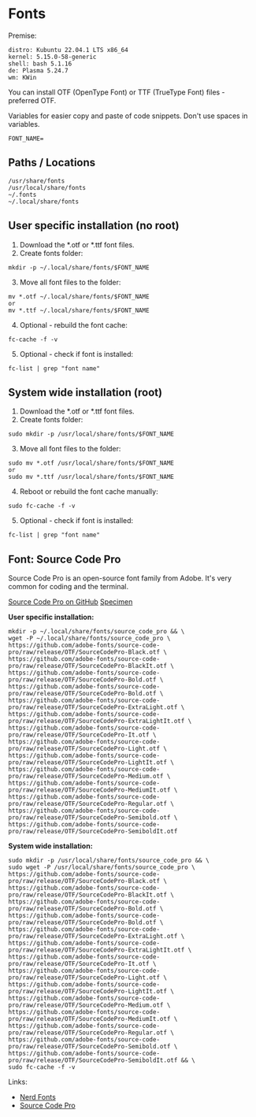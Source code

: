 # Fonts

Premise:
```shell
distro: Kubuntu 22.04.1 LTS x86_64    
kernel: 5.15.0-58-generic    
shell: bash 5.1.16    
de: Plasma 5.24.7    
wm: KWin
```  

You can install OTF (OpenType Font) or TTF (TrueType Font) files - preferred OTF.

Variables for easier copy and paste of code snippets. Don't use spaces in variables.

```shell
FONT_NAME=
```  

## Paths / Locations

```shell
/usr/share/fonts
/usr/local/share/fonts
~/.fonts
~/.local/share/fonts
```

## User specific installation (no root)

1. Download the \*.otf or \*.ttf font files.
2. Create fonts folder:  
```shell
mkdir -p ~/.local/share/fonts/$FONT_NAME
```  
3. Move all font files to the folder:  
```shell
mv *.otf ~/.local/share/fonts/$FONT_NAME
or
mv *.ttf ~/.local/share/fonts/$FONT_NAME
```  
4. Optional - rebuild the font cache:  
```shell
fc-cache -f -v
```  
5. Optional - check if font is installed:  
```shell
fc-list | grep "font name"
```  

## System wide installation (root)

1. Download the \*.otf or \*.ttf font files.
2. Create fonts folder:  
```shell
sudo mkdir -p /usr/local/share/fonts/$FONT_NAME
```  
3. Move all font files to the folder:  
```shell
sudo mv *.otf /usr/local/share/fonts/$FONT_NAME
or
sudo mv *.ttf /usr/local/share/fonts/$FONT_NAME
```  
4. Reboot or rebuild the font cache manually:  
```shell
sudo fc-cache -f -v
```  
5. Optional - check if font is installed:  
```shell
fc-list | grep "font name"
```  

## Font: Source Code Pro 

Source Code Pro is an open-source font family from Adobe. It's very common for coding and the terminal.

[Source Code Pro on GitHub](https://github.com/adobe-fonts/source-code-pro) 
[Specimen](https://adobe-fonts.github.io/source-code-pro/)

**User specific installation:**  
```shell
mkdir -p ~/.local/share/fonts/source_code_pro && \
wget -P ~/.local/share/fonts/source_code_pro \
https://github.com/adobe-fonts/source-code-pro/raw/release/OTF/SourceCodePro-Black.otf \
https://github.com/adobe-fonts/source-code-pro/raw/release/OTF/SourceCodePro-BlackIt.otf \
https://github.com/adobe-fonts/source-code-pro/raw/release/OTF/SourceCodePro-Bold.otf \
https://github.com/adobe-fonts/source-code-pro/raw/release/OTF/SourceCodePro-Bold.otf \
https://github.com/adobe-fonts/source-code-pro/raw/release/OTF/SourceCodePro-ExtraLight.otf \
https://github.com/adobe-fonts/source-code-pro/raw/release/OTF/SourceCodePro-ExtraLightIt.otf \
https://github.com/adobe-fonts/source-code-pro/raw/release/OTF/SourceCodePro-It.otf \
https://github.com/adobe-fonts/source-code-pro/raw/release/OTF/SourceCodePro-Light.otf \
https://github.com/adobe-fonts/source-code-pro/raw/release/OTF/SourceCodePro-LightIt.otf \
https://github.com/adobe-fonts/source-code-pro/raw/release/OTF/SourceCodePro-Medium.otf \
https://github.com/adobe-fonts/source-code-pro/raw/release/OTF/SourceCodePro-MediumIt.otf \
https://github.com/adobe-fonts/source-code-pro/raw/release/OTF/SourceCodePro-Regular.otf \
https://github.com/adobe-fonts/source-code-pro/raw/release/OTF/SourceCodePro-Semibold.otf \
https://github.com/adobe-fonts/source-code-pro/raw/release/OTF/SourceCodePro-SemiboldIt.otf
```  

**System wide installation:**  
```shell
sudo mkdir -p /usr/local/share/fonts/source_code_pro && \
sudo wget -P /usr/local/share/fonts/source_code_pro \
https://github.com/adobe-fonts/source-code-pro/raw/release/OTF/SourceCodePro-Black.otf \
https://github.com/adobe-fonts/source-code-pro/raw/release/OTF/SourceCodePro-BlackIt.otf \
https://github.com/adobe-fonts/source-code-pro/raw/release/OTF/SourceCodePro-Bold.otf \
https://github.com/adobe-fonts/source-code-pro/raw/release/OTF/SourceCodePro-Bold.otf \
https://github.com/adobe-fonts/source-code-pro/raw/release/OTF/SourceCodePro-ExtraLight.otf \
https://github.com/adobe-fonts/source-code-pro/raw/release/OTF/SourceCodePro-ExtraLightIt.otf \
https://github.com/adobe-fonts/source-code-pro/raw/release/OTF/SourceCodePro-It.otf \
https://github.com/adobe-fonts/source-code-pro/raw/release/OTF/SourceCodePro-Light.otf \
https://github.com/adobe-fonts/source-code-pro/raw/release/OTF/SourceCodePro-LightIt.otf \
https://github.com/adobe-fonts/source-code-pro/raw/release/OTF/SourceCodePro-Medium.otf \
https://github.com/adobe-fonts/source-code-pro/raw/release/OTF/SourceCodePro-MediumIt.otf \
https://github.com/adobe-fonts/source-code-pro/raw/release/OTF/SourceCodePro-Regular.otf \
https://github.com/adobe-fonts/source-code-pro/raw/release/OTF/SourceCodePro-Semibold.otf \
https://github.com/adobe-fonts/source-code-pro/raw/release/OTF/SourceCodePro-SemiboldIt.otf && \
sudo fc-cache -f -v
```  

Links:

- [Nerd Fonts](https://www.nerdfonts.com)
- [Source Code Pro](https://github.com/adobe-fonts/source-code-pro) 
